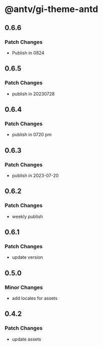 # @antv/gi-theme-antd

## 0.6.6

### Patch Changes

- Publish in 0824

## 0.6.5

### Patch Changes

- publish in 20230728

## 0.6.4

### Patch Changes

- publish in 0720 pm

## 0.6.3

### Patch Changes

- publish in 2023-07-20

## 0.6.2

### Patch Changes

- weekly publish

## 0.6.1

### Patch Changes

- update version

## 0.5.0

### Minor Changes

- add locales for assets

## 0.4.2

### Patch Changes

- update assets
